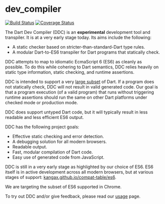 dev_compiler
============

[![Build Status](https://travis-ci.org/dart-lang/dev_compiler.svg?branch=master)](https://travis-ci.org/dart-lang/dev_compiler)
[![Coverage Status](https://coveralls.io/repos/dart-lang/dev_compiler/badge.svg?branch=master)](https://coveralls.io/r/dart-lang/dev_compiler)

The Dart Dev Compiler (DDC) is an **experimental** development tool and transpiler.  It is at a very early stage today.  Its aims include the following:

- A static checker based on stricter-than-standard-Dart type rules.
- A modular Dart-to-ES6 transpiler for Dart programs that statically check.

DDC attempts to map to idiomatic EcmaScript 6 (ES6) as cleanly as possible.  To do this while cohering to Dart semantics, DDC relies heavily on static type information, static checking, and runtime assertions.

DDC is intended to support a very [large subset](https://github.com/dart-lang/sdk/blob/master/pkg/dev_compiler/STRONG_MODE.md) of Dart.  If a program does not statically check, DDC will not result in valid generated code.  Our goal is that a program execution (of a valid program) that runs without triggering runtime assertions should run the same on other Dart platforms under checked mode or production mode.

DDC does support untyped Dart code, but it will typically result in less readable and less efficient ES6 output.

DDC has the following project goals:

- Effective static checking and error detection.
- A debugging solution for all modern browsers.
- Readable output.
- Fast, modular compilation of Dart code.
- Easy use of generated code from JavaScript.

DDC is still in a very early stage as highlighted by our choice of ES6.  ES6 itself is in active development across all modern browsers, but at various stages of support:
[kangax.github.io/compat-table/es6](https://kangax.github.io/compat-table/es6/).

We are targeting the subset of ES6 supported in Chrome.

To try out DDC and/or give feedback, please read our [usage](https://github.com/dart-lang/sdk/blob/master/pkg/dev_compiler/USAGE.md) page.
